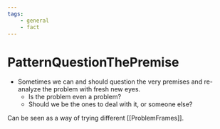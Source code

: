 ```yaml
---
tags:
    - general 
    - fact 
---
```

# PatternQuestionThePremise

* Sometimes we can and should question the very premises and re-analyze the problem with fresh new eyes.
  * Is the problem even a problem?
  * Should we be the ones to deal with it, or someone else?

Can be seen as a way of trying different [[ProblemFrames]].
